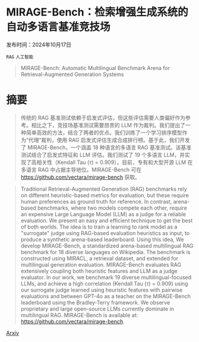 # MIRAGE-Bench：检索增强生成系统的自动多语言基准竞技场

发布时间：2024年10月17日

`RAG` `人工智能`

> MIRAGE-Bench: Automatic Multilingual Benchmark Arena for Retrieval-Augmented Generation Systems

# 摘要

> 传统的 RAG 基准测试依赖于启发式评估，但这些评估需要人类偏好作为参考。相比之下，竞技场基准测试需要昂贵的 LLM 作为裁判。我们提出了一种简单高效的方法，结合了两者的优点。我们训练了一个学习排序模型作为“代理”裁判，使用 RAG 启发式评估生成合成排行榜。基于此，我们开发了 MIRAGE-Bench，一个涵盖 18 种语言的多语言 RAG 基准测试。该基准测试结合了启发式特征和 LLM 评估。我们测试了 19 个多语言 LLM，并实现了高相关性（Kendall Tau ($τ$) = 0.909）。目前，专有和大型开源 LLM 在多语言 RAG 中占据主导地位。MIRAGE-Bench 可在 https://github.com/vectara/mirage-bench 获取。

> Traditional Retrieval-Augmented Generation (RAG) benchmarks rely on different heuristic-based metrics for evaluation, but these require human preferences as ground truth for reference. In contrast, arena-based benchmarks, where two models compete each other, require an expensive Large Language Model (LLM) as a judge for a reliable evaluation. We present an easy and efficient technique to get the best of both worlds. The idea is to train a learning to rank model as a "surrogate" judge using RAG-based evaluation heuristics as input, to produce a synthetic arena-based leaderboard. Using this idea, We develop MIRAGE-Bench, a standardized arena-based multilingual RAG benchmark for 18 diverse languages on Wikipedia. The benchmark is constructed using MIRACL, a retrieval dataset, and extended for multilingual generation evaluation. MIRAGE-Bench evaluates RAG extensively coupling both heuristic features and LLM as a judge evaluator. In our work, we benchmark 19 diverse multilingual-focused LLMs, and achieve a high correlation (Kendall Tau ($τ$) = 0.909) using our surrogate judge learned using heuristic features with pairwise evaluations and between GPT-4o as a teacher on the MIRAGE-Bench leaderboard using the Bradley-Terry framework. We observe proprietary and large open-source LLMs currently dominate in multilingual RAG. MIRAGE-Bench is available at: https://github.com/vectara/mirage-bench.

[Arxiv](https://arxiv.org/abs/2410.13716)